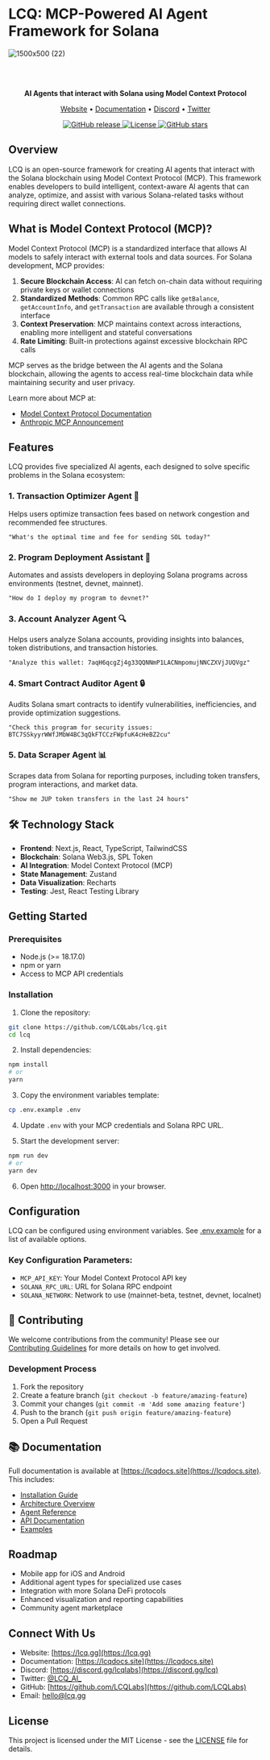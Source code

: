 # LCQ: MCP-Powered AI Agent Framework for Solana

![1500x500 (22)](https://github.com/user-attachments/assets/4504fcab-4bc8-4a51-87f1-994125dba553)

<div align="center">
  <br />
  <br />
  <p>
    <strong>AI Agents that interact with Solana using Model Context Protocol</strong>
  </p>
  <p>
    <a href="https://lcq.gg">Website</a> •
    <a href="https://lcqdocs.site">Documentation</a> •
    <a href="https://discord.gg/lcq">Discord</a> •
    <a href="https://x.com/lcq_AI">Twitter</a>
  </p>
  <p>
    <a href="https://github.com/LCQLabs/lcq/releases">
      <img src="https://img.shields.io/github/v/release/LCQLabs/lcq?style=flat-square" alt="GitHub release" />
    </a>
    <a href="https://github.com/LCQLabs/lcq/blob/main/LICENSE">
      <img src="https://img.shields.io/github/license/LCQLabs/lcq?style=flat-square" alt="License" />
    </a>
    <a href="https://github.com/LCQLabs/lcq/stargazers">
      <img src="https://img.shields.io/github/stars/LCQLabs/lcq?style=flat-square" alt="GitHub stars" />
    </a>
  </p>
</div>

## Overview

LCQ is an open-source framework for creating AI agents that interact with the Solana blockchain using Model Context Protocol (MCP). This framework enables developers to build intelligent, context-aware AI agents that can analyze, optimize, and assist with various Solana-related tasks without requiring direct wallet connections.

## What is Model Context Protocol (MCP)?

Model Context Protocol (MCP) is a standardized interface that allows AI models to safely interact with external tools and data sources. For Solana development, MCP provides:

1. **Secure Blockchain Access**: AI can fetch on-chain data without requiring private keys or wallet connections
2. **Standardized Methods**: Common RPC calls like `getBalance`, `getAccountInfo`, and `getTransaction` are available through a consistent interface
3. **Context Preservation**: MCP maintains context across interactions, enabling more intelligent and stateful conversations
4. **Rate Limiting**: Built-in protections against excessive blockchain RPC calls

MCP serves as the bridge between the AI agents and the Solana blockchain, allowing the agents to access real-time blockchain data while maintaining security and user privacy.

Learn more about MCP at:
- [Model Context Protocol Documentation](https://modelcontextprotocol.io/introduction)
- [Anthropic MCP Announcement](https://www.anthropic.com/news/model-context-protocol)

## Features

LCQ provides five specialized AI agents, each designed to solve specific problems in the Solana ecosystem:

### 1. Transaction Optimizer Agent 💸
Helps users optimize transaction fees based on network congestion and recommended fee structures.
```
"What's the optimal time and fee for sending SOL today?"
```

### 2. Program Deployment Assistant 🚀
Automates and assists developers in deploying Solana programs across environments (testnet, devnet, mainnet).
```
"How do I deploy my program to devnet?"
```

### 3. Account Analyzer Agent 🔍
Helps users analyze Solana accounts, providing insights into balances, token distributions, and transaction histories.
```
"Analyze this wallet: 7aqH6qcgZj4g33QQNNmP1LACNmpomujNNCZXVjJUQVgz"
```

### 4. Smart Contract Auditor Agent 🔒
Audits Solana smart contracts to identify vulnerabilities, inefficiencies, and provide optimization suggestions.
```
"Check this program for security issues: BTC7SSkyyrWWfJMbW4BC3qQkFTCCzFWpfuK4cHeBZ2cu"
```

### 5. Data Scraper Agent 📊
Scrapes data from Solana for reporting purposes, including token transfers, program interactions, and market data.
```
"Show me JUP token transfers in the last 24 hours"
```

## 🛠️ Technology Stack

- **Frontend**: Next.js, React, TypeScript, TailwindCSS
- **Blockchain**: Solana Web3.js, SPL Token
- **AI Integration**: Model Context Protocol (MCP)
- **State Management**: Zustand
- **Data Visualization**: Recharts
- **Testing**: Jest, React Testing Library

## Getting Started

### Prerequisites

- Node.js (>= 18.17.0)
- npm or yarn
- Access to MCP API credentials

### Installation

1. Clone the repository:
```bash
git clone https://github.com/LCQLabs/lcq.git
cd lcq
```

2. Install dependencies:
```bash
npm install
# or
yarn
```

3. Copy the environment variables template:
```bash
cp .env.example .env
```

4. Update `.env` with your MCP credentials and Solana RPC URL.

5. Start the development server:
```bash
npm run dev
# or
yarn dev
```

6. Open [http://localhost:3000](http://localhost:3000) in your browser.

## Configuration

LCQ can be configured using environment variables. See [.env.example](.env.example) for a list of available options.

### Key Configuration Parameters:

- `MCP_API_KEY`: Your Model Context Protocol API key
- `SOLANA_RPC_URL`: URL for Solana RPC endpoint
- `SOLANA_NETWORK`: Network to use (mainnet-beta, testnet, devnet, localnet)

## 🤝 Contributing

We welcome contributions from the community! Please see our [Contributing Guidelines](CONTRIBUTING.md) for more details on how to get involved.

### Development Process

1. Fork the repository
2. Create a feature branch (`git checkout -b feature/amazing-feature`)
3. Commit your changes (`git commit -m 'Add some amazing feature'`)
4. Push to the branch (`git push origin feature/amazing-feature`)
5. Open a Pull Request

## 📚 Documentation

Full documentation is available at [https://lcqdocs.site](https://lcqdocs.site). This includes:

- [Installation Guide](https://lcqdocs.site/getting-started.html)
- [Architecture Overview](https://lcqdocs.site/architecture.html)
- [Agent Reference](https://lcqdocs.site/features/)
- [API Documentation](https://lcqdocs.site/api-reference.html)
- [Examples](https://lcqdocs.site/usage-examples.html)

## Roadmap

- Mobile app for iOS and Android
- Additional agent types for specialized use cases
- Integration with more Solana DeFi protocols
- Enhanced visualization and reporting capabilities
- Community agent marketplace


## Connect With Us

- Website: [https://lcq.gg](https://lcq.gg)
- Documentation: [https://lcqdocs.site](https://lcqdocs.site)
- Discord: [https://discord.gg/lcqlabs](https://discord.gg/lcq)
- Twitter: [@LCQ_AI_](https://x.com/lcq_AI)
- GitHub: [https://github.com/LCQLabs](https://github.com/LCQLabs)
- Email: hello@lcq.gg

## License

This project is licensed under the MIT License - see the [LICENSE](LICENSE) file for details.